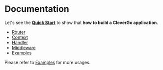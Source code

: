 # Documentation

Let's see the [**Quick Start**](quickstart.md) to show that **how to build a CleverGo application**.

- [Router](router.md)
- [Context](context.md)
- [Handler](handler.md)
- [Middleware](middleware.md)
- [Examples](/examples)

Please refer to [Examples](/examples) for more usages.
